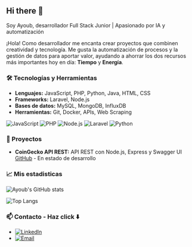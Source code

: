 ## Hi there 👋
Soy Ayoub, desarrollador Full Stack Junior | Apasionado por IA y automatización

¡Hola! Como desarrollador me encanta crear proyectos que combinen creatividad y tecnología.
Me gusta la automatización de procesos y la gestión de datos para aportar valor, ayudando a ahorrar los dos recursos más importantes hoy en día: **Tiempo** y **Energía**.

### 🛠 Tecnologías y Herramientas
- **Lenguajes:** JavaScript, PHP, Python, Java, HTML, CSS
- **Frameworks:** Laravel, Node.js
- **Bases de datos:** MySQL, MongoDB, InfluxDB
- **Herramientas:** Git, Docker, APIs, Web Scraping

![JavaScript](https://img.shields.io/badge/JavaScript-F7DF1E?style=for-the-badge&logo=javascript&logoColor=black)
![PHP](https://img.shields.io/badge/PHP-777BB4?style=for-the-badge&logo=php&logoColor=white)
![Node.js](https://img.shields.io/badge/Node.js-339933?style=for-the-badge&logo=node.js&logoColor=white)
![Laravel](https://img.shields.io/badge/Laravel-FF2D20?style=for-the-badge&logo=laravel&logoColor=white)
![Python](https://img.shields.io/badge/Python-3776AB?style=for-the-badge&logo=python&logoColor=white)

### 🚀 Proyectos
- **CoinGecko API REST:** API REST con Node.js, Express y Swagger UI [GitHub](https://github.com/ayoubMO19/coingecko-api-node) - En estado de desarrollo

### 📈 Mis estadisticas
![Ayoub's GitHub stats](https://github-readme-stats.vercel.app/api?username=ayoubMO19&show_icons=true&theme=radical)

![Top Langs](https://github-readme-stats.vercel.app/api/top-langs/?username=ayoubMO19&layout=compact&theme=radical)

### 📫 Contacto - Haz click ⬇️
- [![LinkedIn](https://img.shields.io/badge/LinkedIn-0077B5?style=for-the-badge&logo=linkedin&logoColor=white)](https://www.linkedin.com/in/ayoub-morghi-ouhda/)
- [![Email](https://img.shields.io/badge/Email-D14836?style=for-the-badge&logo=gmail&logoColor=white)](mailto:ayoubmorghiouhda@gmail.com)

